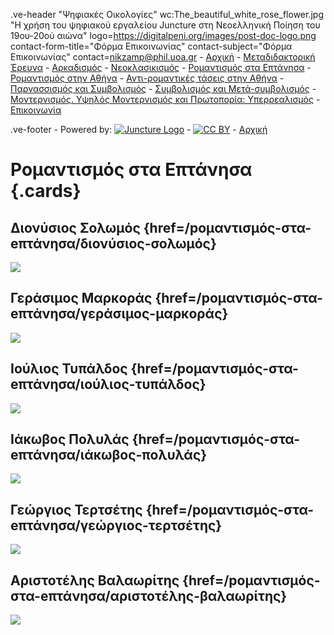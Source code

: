 .ve-header "Ψηφιακές Οικολογίες" wc:The_beautiful_white_rose_flower.jpg "Η χρήση του ψηφιακού εργαλείου Juncture στη Νεοελληνική Ποίηση του 19ου-20ού αιώνα" logo=https://digitalpeni.org/images/post-doc-logo.png contact-form-title="Φόρμα Επικοινωνίας" contact-subject="Φόρμα Επικοινωνίας" contact=nikzamp@phil.uoa.gr
    - [Αρχική](/)
    - [Μεταδιδακτορική Έρευνα](/έρευνα)
    - [Αρκαδισμός](/aρκαδισμός)
    - [Νεοκλασικισμός](/nεοκλασικισμός)
    - [Ρομαντισμός στα Επτάνησα](/pομαντισμός-στα-eπτάνησα)
    - [Ρομαντισμός στην Αθήνα](/pομαντισμός-στην-aθήνα)
    - [Αντι-ρομαντικές τάσεις στην Αθήνα](/aντι-ρομαντικές-τάσεις-στην-Αθήνα)
    - [Παρνασσισμός και Συμβολισμός](/παρνασσισμός-συμβολισμός)
    - [Συμβολισμός και Μετά-συμβολισμός](/Συμβολισμός-Μετα-συμβολισμός)
    - [Μοντερνισμός. Υψηλός Μοντερνισμός και Πρωτοπορία: Υπερρεαλισμός](/μοντερνισμός-υψηλός-μοντερνισμός-πρωτοπορία-υπερρεαλισμός)
    - [Επικοινωνία](/contact)

<style>
    #juncture {
        background-color: #cae3ca;
    }
</style>  

.ve-footer
    - Powered by: [![Juncture Logo](https://juncture-digital.github.io/juncture/static/images/juncture-logo.png)](https://juncture-digital.org)
    - [![CC BY](https://licensebuttons.net/l/by/4.0/88x31.png)](https://creativecommons.org/licenses/by/4.0/)
    - [Αρχική](/)    
    
# Ρομαντισμός στα Επτάνησα {.cards}

## Διονύσιος Σολωμός {href=/pομαντισμός-στα-eπτάνησα/διονύσιος-σολωμός}

![](https://upload.wikimedia.org/wikipedia/commons/6/6f/Solomos_portrait_4.jpg)

## Γεράσιμος Μαρκοράς {href=/pομαντισμός-στα-eπτάνησα/γεράσιμος-μαρκοράς}

![](https://upload.wikimedia.org/wikipedia/commons/4/46/Lytras_gerasimos_markoras.jpg)

## Ιούλιος Τυπάλδος {href=/pομαντισμός-στα-eπτάνησα/ιούλιος-τυπάλδος}

![](https://digitalpeni.org/pομαντισμός-στα-eπτάνησα/typaldos.jpg)

## Ιάκωβος Πολυλάς {href=/pομαντισμός-στα-eπτάνησα/ιάκωβος-πολυλάς}

![](https://upload.wikimedia.org/wikipedia/commons/f/f6/Iakovos_Polylas.JPG)

## Γεώργιος Τερτσέτης {href=/pομαντισμός-στα-eπτάνησα/γεώργιος-τερτσέτης}

![](https://digitalpeni.org/pομαντισμός-στα-eπτάνησα/tertsetis.jpeg)

## Αριστοτέλης Βαλαωρίτης {href=/pομαντισμός-στα-eπτάνησα/αριστοτέλης-βαλαωρίτης}

![](https://upload.wikimedia.org/wikipedia/commons/f/f5/Valaoritis.jpg)
